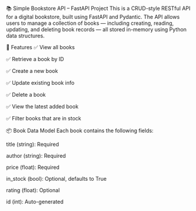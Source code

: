 📚 Simple Bookstore API – FastAPI Project
This is a CRUD-style RESTful API for a digital bookstore, built using FastAPI and Pydantic.
The API allows users to manage a collection of books — including creating, reading, updating, and deleting book records — all stored in-memory using Python data structures.

🚀 Features
✅ View all books

✅ Retrieve a book by ID

✅ Create a new book

✅ Update existing book info

✅ Delete a book

✅ View the latest added book

✅ Filter books that are in stock

📦 Book Data Model
Each book contains the following fields:

title (string): Required

author (string): Required

price (float): Required

in_stock (bool): Optional, defaults to True

rating (float): Optional

id (int): Auto-generated
